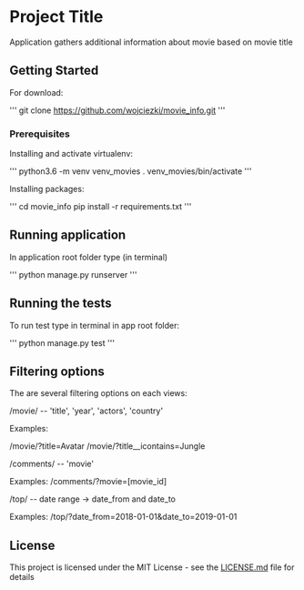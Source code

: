 # Project Title

Application gathers additional information about movie based on movie title

## Getting Started

For download:

'''
git clone https://github.com/wojciezki/movie_info.git
'''

### Prerequisites

Installing and activate virtualenv:

'''
python3.6 -m venv venv_movies
. venv_movies/bin/activate
'''

Installing packages:

'''
cd movie_info
pip install -r requirements.txt
'''

## Running application

In application root folder type (in terminal)

'''
python manage.py runserver
'''

## Running the tests

To run test type in terminal in app root folder:

'''
python manage.py test
'''

## Filtering options

The are several filtering options on each views:

/movie/  --  'title', 'year', 'actors', 'country'

Examples:

/movie/?title=Avatar
/movie/?title__icontains=Jungle

/comments/ -- 'movie'

Examples:
/comments/?movie=[movie_id]

/top/ -- date range -> date_from and date_to

Examples:
/top/?date_from=2018-01-01&date_to=2019-01-01

## License

This project is licensed under the MIT License - see the [LICENSE.md](LICENSE.md) file for details

